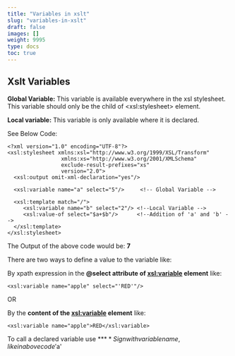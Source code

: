 ```yaml
---
title: "Variables in xslt"
slug: "variables-in-xslt"
draft: false
images: []
weight: 9995
type: docs
toc: true
---
```


## Xslt Variables
**Global Variable:** This variable is available everywhere in the xsl stylesheet. This variable should only be the child of &lt;xsl:stylesheet&gt; element.

**Local variable:** This variable is only available where it is declared.

See Below Code:

    <?xml version="1.0" encoding="UTF-8"?> 
    <xsl:stylesheet xmlns:xsl="http://www.w3.org/1999/XSL/Transform"
                     xmlns:xs="http://www.w3.org/2001/XMLSchema"
                     exclude-result-prefixes="xs"
                     version="2.0">
      <xsl:output omit-xml-declaration="yes"/>

      <xsl:variable name="a" select="5"/>     <!-- Global Variable -->

      <xsl:template match="/">
         <xsl:variable name="b" select="2"/> <!--Local Variable -->
         <xsl:value-of select="$a+$b"/>      <!--Addition of 'a' and 'b' -->
      </xsl:template> 
    </xsl:stylesheet>

The Output of the above code would be: **7**

There are two ways to define a value to the variable like:

By xpath expression in the **@select attribute of <xsl:variable> element** like:

    <xsl:variable name="apple" select="'RED'"/>

OR

By the **content of the <xsl:variable> element** like:

    <xsl:variable name="apple">RED</xsl:variable>

To call a declared variable use **$** Sign with variable name, like in above code '$a'

